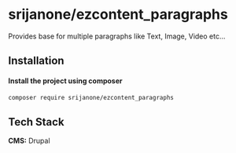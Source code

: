 
# srijanone/ezcontent_paragraphs

Provides base for multiple paragraphs like Text, Image, Video etc...


## Installation

#### Install the project using composer 

```bash
composer require srijanone/ezcontent_paragraphs
```

## Tech Stack

**CMS:** Drupal



